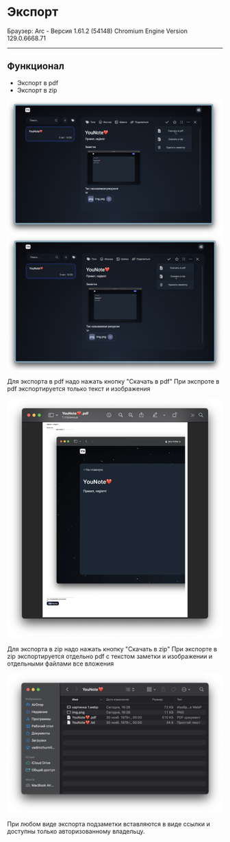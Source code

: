 # Экспорт

Браузер: Arc - Версия 1.61.2 (54148)
Chromium Engine Version 129.0.6668.71
___
## Функционал

* Экспорт в pdf
* Экспорт в zip

![](./img/img.png)
![](./img/img_2.png)

Для экспорта в pdf надо нажать кнопку "Скачать в pdf"
При экспроте в pdf экспортируется только текст и изображения

![](./img/img_3.png)

Для экспорта в zip надо нажать кнопку "Скачать в zip"
При экспорте в zip экспортируется отдельно pdf с текстом заметки и изображении и отдельными файлами все вложения

![](./img/img_4.png)

При любом виде экспорта подзаметки вставляются в виде ссылки и доступны только авторизованному владельцу.
